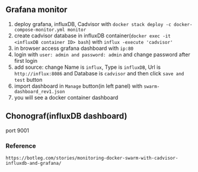 ## Grafana monitor

1. deploy grafana, influxDB, Cadvisor with `docker stack deploy -c docker-compose-monitor.yml monitor`
2. create cadvisor database in influxDB container(`docker exec -it <influxDB container ID> bash`) with `influx -execute 'cadvisor'`
3. in browser access grafana dashboard with `ip:80`
4. login with `user: admin and password: admin` and change password after first login
5. add source: change Name is `influx`, Type is `influxDB`, Url is `http://influx:8086` and Database is `cadvisor` and then click `save and test` button
6. import dashboard in `Manage` button(in left panel) with `swarm-dashboard_rev1.json`
7. you will see a docker container dashboard

## Chonograf(influxDB dashboard)
port 9001

### Reference
`https://botleg.com/stories/monitoring-docker-swarm-with-cadvisor-influxdb-and-grafana/`
